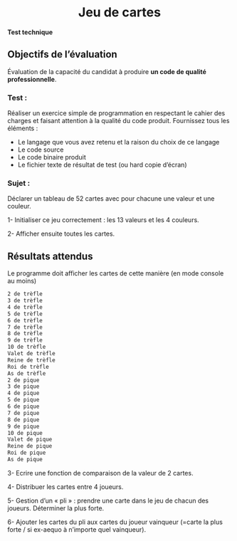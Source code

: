 <h1 align="center">Jeu de cartes</h1>

**Test technique**

## Objectifs de l’évaluation

Évaluation de la capacité du candidat à produire **un code de qualité professionnelle**.

### Test :
Réaliser un exercice simple de programmation en respectant le cahier des charges et faisant
attention à la qualité du code produit.
Fournissez tous les éléments :
- Le langage que vous avez retenu et la raison du choix de ce langage
- Le code source
- Le code binaire produit
- Le fichier texte de résultat de test (ou hard copie d’écran)

### Sujet :
Déclarer un tableau de 52 cartes avec pour chacune une valeur et une couleur.

1- Initialiser ce jeu correctement : les 13 valeurs et les 4 couleurs.

2- Afficher ensuite toutes les cartes.

## Résultats attendus
Le programme doit afficher les cartes de cette manière (en mode console au moins)

```sh
2 de trèfle
3 de trèfle
4 de trèfle
5 de trèfle
6 de trèfle
7 de trèfle
8 de trèfle
9 de trèfle
10 de trèfle
Valet de trèfle
Reine de trèfle
Roi de trèfle
As de trèfle
2 de pique
3 de pique
4 de pique
5 de pique
6 de pique
7 de pique
8 de pique
9 de pique
10 de pique
Valet de pique
Reine de pique
Roi de pique
As de pique
```

3- Ecrire une fonction de comparaison de la valeur de 2 cartes.

4- Distribuer les cartes entre 4 joueurs.

5- Gestion d’un « pli » : prendre une carte dans le jeu de chacun des joueurs. Déterminer la plus
forte.

6- Ajouter les cartes du pli aux cartes du joueur vainqueur (=carte la plus forte / si ex-aequo à
n’importe quel vainqueur).
